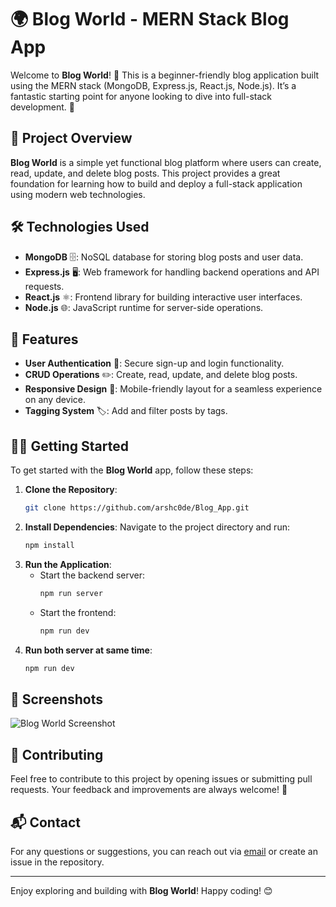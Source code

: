 # 🌍 Blog World - MERN Stack Blog App

Welcome to **Blog World**! 🌟 This is a beginner-friendly blog application built using the MERN stack (MongoDB, Express.js, React.js, Node.js). It’s a fantastic starting point for anyone looking to dive into full-stack development. 🚀

## 📜 Project Overview

**Blog World** is a simple yet functional blog platform where users can create, read, update, and delete blog posts. This project provides a great foundation for learning how to build and deploy a full-stack application using modern web technologies.

## 🛠️ Technologies Used

- **MongoDB** 🗄️: NoSQL database for storing blog posts and user data.
- **Express.js** 🖥️: Web framework for handling backend operations and API requests.
- **React.js** ⚛️: Frontend library for building interactive user interfaces.
- **Node.js** 🌐: JavaScript runtime for server-side operations.

## 🚀 Features

- **User Authentication** 🔐: Secure sign-up and login functionality.
- **CRUD Operations** ✏️: Create, read, update, and delete blog posts.
- **Responsive Design** 📱: Mobile-friendly layout for a seamless experience on any device.
- **Tagging System** 🏷️: Add and filter posts by tags.

## 🧑‍💻 Getting Started

To get started with the **Blog World** app, follow these steps:

1. **Clone the Repository**:
   ```bash
   git clone https://github.com/arshc0de/Blog_App.git
   ```
2. **Install Dependencies**:
   Navigate to the project directory and run:
   ```bash
   npm install
   ```
3. **Run the Application**:
   - Start the backend server:
     ```bash
     npm run server
     ```
   - Start the frontend:
     ```bash
     npm run dev
     ```
4. **Run both server at same time**:
   ```bash
   npm run dev
   ```

## 📸 Screenshots

![Blog World Screenshot](link-to-screenshot)

## 💬 Contributing

Feel free to contribute to this project by opening issues or submitting pull requests. Your feedback and improvements are always welcome! 🙌

## 📬 Contact

For any questions or suggestions, you can reach out via [email](mailto:your.email@example.com) or create an issue in the repository.

---

Enjoy exploring and building with **Blog World**! Happy coding! 😊
